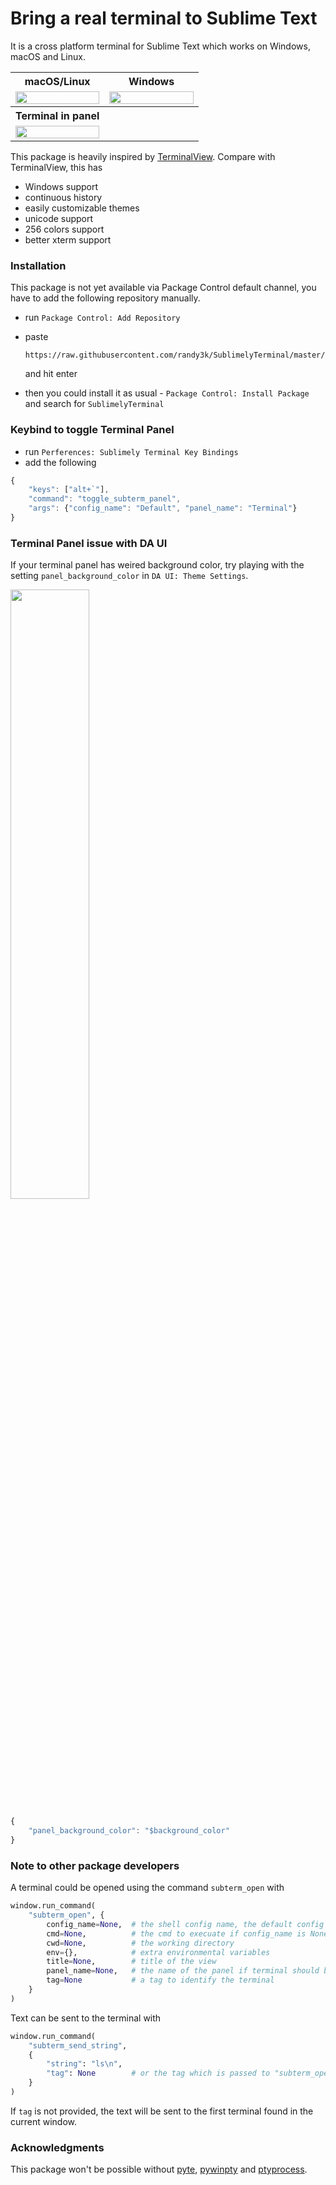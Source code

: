 # Bring a real terminal to Sublime Text

It is a cross platform terminal for Sublime Text which works on Windows, macOS and Linux.

<table>
    <tr>
        <th>macOS/Linux</th>
        <th>Windows</th>
    </tr>
    <tr>
        <td width="50%">
            <a href="https://user-images.githubusercontent.com/1690993/41478796-00ba3cb2-7097-11e8-9de9-bec85213a5c8.gif">
                <img src="https://user-images.githubusercontent.com/1690993/41478796-00ba3cb2-7097-11e8-9de9-bec85213a5c8.gif" width="100%">
            </a>
        </td>
        <td width="50%">
            <a href="https://user-images.githubusercontent.com/1690993/41478434-a46f19c4-7095-11e8-995d-f7b4ef8b9c0e.gif">
                <img src="https://user-images.githubusercontent.com/1690993/41478434-a46f19c4-7095-11e8-995d-f7b4ef8b9c0e.gif" width="100%">
            </a>
        </td>
    </tr>
    <tr>
        <th>Terminal in panel</th>
        <th></th>
    </tr>
    <tr>
        <td width="50%">
            <a href="https://user-images.githubusercontent.com/1690993/41727462-69fe7ec2-7542-11e8-9c42-64796c1fb023.png">
                <img src="https://user-images.githubusercontent.com/1690993/41727462-69fe7ec2-7542-11e8-9c42-64796c1fb023.png" width="100%">
            </a>
        </td>
        <td width="50%">
        </td>
    </tr>
</table>

This package is heavily inspired by [TerminalView](https://github.com/Wramberg/TerminalView). Compare with TerminalView, this has

- Windows support
- continuous history
- easily customizable themes
- unicode support
- 256 colors support
- better xterm support

### Installation

This package is not yet available via Package Control default channel, you have to add the following repository manually.

- run `Package Control: Add Repository`
- paste

    ```
    https://raw.githubusercontent.com/randy3k/SublimelyTerminal/master/package_control.json
    ```
    and hit enter

- then you could install it as usual - `Package Control: Install Package` and search for `SublimelyTerminal`


### Keybind to toggle Terminal Panel

- run `Perferences: Sublimely Terminal Key Bindings`
- add the following

```js
{ 
    "keys": ["alt+`"], 
    "command": "toggle_subterm_panel", 
    "args": {"config_name": "Default", "panel_name": "Terminal"}
}
```

### Terminal Panel issue with DA UI

If your terminal panel has weired background color, try playing with the setting `panel_background_color` in `DA UI: Theme Settings`.

<img src="https://user-images.githubusercontent.com/1690993/41728204-31a9a2a2-7544-11e8-9fb6-a37b59da852a.png" width="50%" />

```js
{
    "panel_background_color": "$background_color"
}
```

### Note to other package developers

A terminal could be opened using the command `subterm_open` with
```py
window.run_command(
    "subterm_open", {
        config_name=None,  # the shell config name, the default config is "Default"
        cmd=None,          # the cmd to execuate if config_name is None
        cwd=None,          # the working directory
        env={},            # extra environmental variables
        title=None,        # title of the view
        panel_name=None,   # the name of the panel if terminal should be opened in panel
        tag=None           # a tag to identify the terminal
    }
)
```

Text can be sent to the terminal with
```py
window.run_command(
    "subterm_send_string", 
    {
        "string": "ls\n",
        "tag": None        # or the tag which is passed to "subterm_open"
    }
)
```
If `tag` is not provided, the text will be sent to the first terminal found in the current window.


### Acknowledgments

This package won't be possible without [pyte](https://github.com/selectel/pyte), [pywinpty](https://github.com/spyder-ide/pywinpty) and [ptyprocess](https://github.com/pexpect/ptyprocess).
